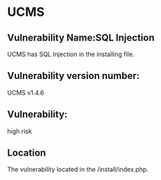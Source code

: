 # UCMS
## Vulnerability Name:SQL Injection
UCMS has SQL Injection in the installing file.
## Vulnerability version number:
UCMS v1.4.6
## Vulnerability:
high risk
## Location
The vulnerability located in the /install/index.php.

